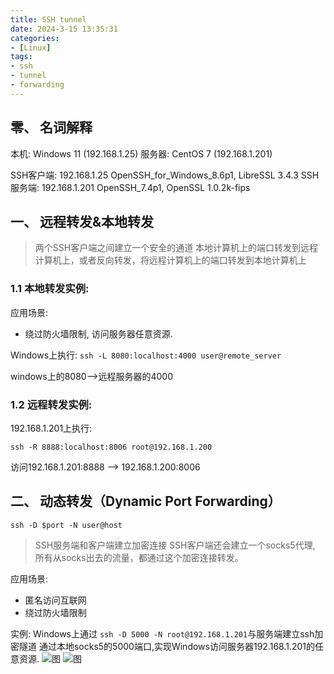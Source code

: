 ```yaml
---
title: SSH tunnel
date: 2024-3-15 13:35:31
categories: 
- [Linux]
tags: 
- ssh
- tunnel
- forwarding
---
```


## 零、 名词解释

本机: Windows 11 (192.168.1.25)
服务器: CentOS 7 (192.168.1.201) 

SSH客户端: 192.168.1.25 OpenSSH_for_Windows_8.6p1, LibreSSL 3.4.3
SSH服务端: 192.168.1.201 OpenSSH_7.4p1, OpenSSL 1.0.2k-fips


## 一、 远程转发&本地转发

> 两个SSH客户端之间建立一个安全的通道
> 本地计算机上的端口转发到远程计算机上，或者反向转发，将远程计算机上的端口转发到本地计算机上


### 1.1 本地转发实例:

应用场景: 

- 绕过防火墙限制, 访问服务器任意资源.

Windows上执行:
 ``` ssh -L 8080:localhost:4000 user@remote_server ```

windows上的8080-->远程服务器的4000



### 1.2 远程转发实例:

 192.168.1.201上执行:

  ```ssh -R 8888:localhost:8006 root@192.168.1.200```

 访问192.168.1.201:8888 --> 192.168.1.200:8006


## 二、 动态转发（Dynamic Port Forwarding）
  ```ssh -D $port -N user@host```

> SSH服务端和客户端建立加密连接
> SSH客户端还会建立一个socks5代理, 所有从socks出去的流量，都通过这个加密连接转发。

应用场景:

- 匿名访问互联网
- 绕过防火墙限制

实例:
Windows上通过 ``` ssh -D 5000 -N root@192.168.1.201 ```与服务端建立ssh加密隧道
通过本地socks5的5000端口,实现Windows访问服务器192.168.1.201的任意资源.
 ![图](/images/083.ssh_tunnel.md.01.png)
 ![图](/images/083.ssh_tunnel.md.02.png)

